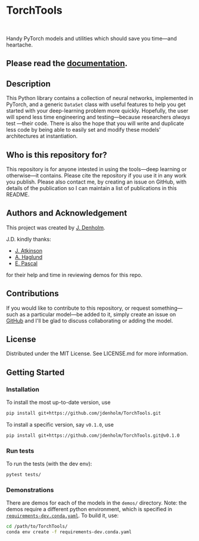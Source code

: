 # TorchTools
<p align="left">
  <a href="https://github.com/jdenholm/TorchTools/releases/"><img alt="" src="https://img.shields.io/github/v/release/jdenholm/TorchTools" /></a>
  <a href="https://github.com/jdenholm/TorchTools/blob/dev/LICENSE.md"><img alt="" src="https://img.shields.io/github/license/jdenholm/TorchTools" /></a>
  <a href=""><img alt="" src="" /></a>
</p>

Handy PyTorch models and utilities which should save you time—and heartache.

## Please **read the** [**documentation**](https://jdenholm.github.io/TorchTools/).





## Description
This Python library contains a collection of neural networks, implemented in PyTorch, and a generic ``DataSet`` class with useful features to help you get started with your deep-learning problem more quickly. Hopefully, the user will spend less time engineering and testing—because researchers *always* test —their code. There is also the hope that you will write and duplicate less code by being able to easily set and modify these models' architectures at instantiation.


## Who is this repository for?
This repository is for anyone intested in using the tools—deep learning or otherwise—it contains. Please cite the repository if you use it in any work you publish. Please also contact me, by creating an issue on GitHub, with details of the publication so I can maintain a list of publications in this README.

## Authors and Acknowledgement
This project was created by [J. Denholm](https://github.com/jdenholm).

J.D. kindly thanks:
- [J. Atkinson](https://github.com/jatkinson1000)
- [A. Haglund](https://github.com/ah3918)
- [E. Pascal](https://github.com/elena-pascal)

for their help and time in reviewing demos for this repo.

## Contributions
If you would like to contribute to this repository, or request something—such as a particular model—be added to it, simply create an issue on [GitHub](https://github.com/jdenholm/TorchTools) and I'll be glad to discuss collaborating or adding the model.

## License
Distributed under the MIT License. See LICENSE.md for more information.


## Getting Started


### Installation
To install the most up-to-date version, use
```bash
pip install git+https://github.com/jdenholm/TorchTools.git
```
To install a specific version, say ``v0.1.0``, use
```bash
pip install git+https://github.com/jdenholm/TorchTools.git@v0.1.0
```


### Run tests
To run the tests (with the dev env):
```bash
pytest tests/
```


### Demonstrations

There are demos for each of the models in the ``demos/`` directory. Note: the demos require a different python environment, which is specified in [``requirements-dev.conda.yaml``](requirements-dev.conda.yaml). To build it, use:

```bash
cd /path/to/TorchTools/
conda env create -f requirements-dev.conda.yaml
```